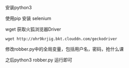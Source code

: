 安装python3

使用pip 安装 selenium

wget 获取火狐浏览器Driver

`wget http://ohr9krjig.bkt.clouddn.com/geckodriver`

修改robber.py中的全局变量，包括用户名，密码，抢什么课

之后python3 robber.py 运行即可

